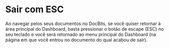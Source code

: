 # Sair com ESC

Ao navegar pelos seus documentos no DocBits, se você quiser retornar à área principal do Dashboard, basta pressionar o botão de escape (ESC) no seu teclado e você será retornado ao menu principal do Dashboard (na página em que você entrou no documento do qual acabou de sair).
